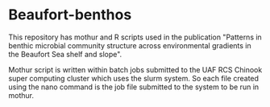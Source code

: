 # Beaufort-benthos

This repository has mothur and R scripts used in the publication 
"Patterns in benthic microbial community structure across environmental 
gradients in the Beaufort Sea shelf and slope".

Mothur script is written within batch jobs submitted to the UAF RCS Chinook super computing cluster which uses the slurm system. So each file created using the nano command is the job file submitted to the system to be run in mothur. 
